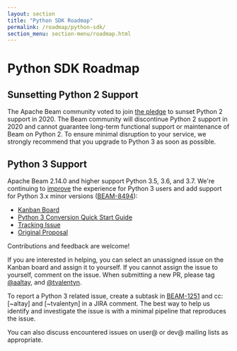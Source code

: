 ```yaml
---
layout: section
title: "Python SDK Roadmap"
permalink: /roadmap/python-sdk/
section_menu: section-menu/roadmap.html
---
```

<!--
Licensed under the Apache License, Version 2.0 (the "License");
you may not use this file except in compliance with the License.
You may obtain a copy of the License at

http://www.apache.org/licenses/LICENSE-2.0

Unless required by applicable law or agreed to in writing, software
distributed under the License is distributed on an "AS IS" BASIS,
WITHOUT WARRANTIES OR CONDITIONS OF ANY KIND, either express or implied.
See the License for the specific language governing permissions and
limitations under the License.
-->

# Python SDK Roadmap

## Sunsetting Python 2 Support

The Apache Beam community voted to join [the pledge](https://python3statement.org/) to sunset Python 2 support in 2020. The Beam community will discontinue Python 2 support in 2020 and cannot guarantee long-term functional support or maintenance of Beam on Python 2. To ensure minimal disruption to your service, we strongly recommend that you upgrade to Python 3 as soon as possible.

## Python 3 Support

Apache Beam 2.14.0 and higher support Python 3.5, 3.6, and 3.7. We're continuing to [improve](https://issues.apache.org/jira/browse/BEAM-1251?focusedCommentId=16890504&page=com.atlassian.jira.plugin.system.issuetabpanels%3Acomment-tabpanel#comment-1689050) the experience for Python 3 users and add support for Python 3.x minor versions ([BEAM-8494](https://issues.apache.org/jira/browse/BEAM-8494)):
 

 - [Kanban Board](https://issues.apache.org/jira/secure/RapidBoard.jspa?rapidView=245&view=detail)
 - [Python 3 Conversion Quick Start Guide](https://docs.google.com/document/d/1s1BJVCY65LB_SYK1SU1u7NbZiFANoq-nEYaEvzRbYlA)
 - [Tracking Issue](https://issues.apache.org/jira/browse/BEAM-1251)
 - [Original Proposal](https://docs.google.com/document/d/1xDG0MWVlDKDPu_IW9gtMvxi2S9I0GB0VDTkPhjXT0nE)

Contributions and feedback are welcome! 

If you are interested in helping, you can select an unassigned issue on the Kanban board and assign it to yourself. If you cannot assign the issue to yourself, comment on the issue. When submitting a new PR, please tag [@aaltay](https://github.com/aaltay), and [@tvalentyn](https://github.com/tvalentyn).

To report a Python 3 related issue, create a subtask in [BEAM-1251](https://issues.apache.org/jira/browse/BEAM-1251) and cc: [~altay] and [~tvalentyn] in a JIRA comment. The best way to help us identify and investigate the issue is with a minimal pipeline that reproduces the issue. 

You can also discuss encountered issues on user@ or dev@ mailing lists as appropriate.
